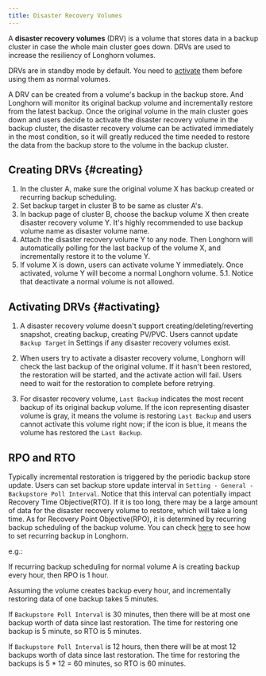 ```yaml
---
title: Disaster Recovery Volumes
---
```


A **disaster recovery volumes** (DRV) is a volume that stores data in a backup cluster in case the whole main cluster goes down. DRVs are used to increase the resiliency of Longhorn volumes.

DRVs are in standby mode by default. You need to [activate](#activating) them before using them as normal volumes.

A DRV can be created from a volume's backup in the backup store. And Longhorn will monitor its 
original backup volume and incrementally restore from the latest backup. Once the original volume in the main cluster goes
down and users decide to activate the disaster recovery volume in the backup cluster, the disaster recovery volume can be
activated immediately in the most condition, so it will greatly reduced the time needed to restore the data from the
backup store to the volume in the backup cluster.

## Creating DRVs {#creating}

1. In the cluster A, make sure the original volume X has backup created or recurring backup scheduling.
2. Set backup target in cluster B to be same as cluster A's.
3. In backup page of cluster B, choose the backup volume X then create disaster recovery volume Y. It's highly recommended
to use backup volume name as disaster volume name.
4. Attach the disaster recovery volume Y to any node. Then Longhorn will automatically polling for the last backup of the
volume X, and incrementally restore it to the volume Y.
5. If volume X is down, users can activate volume Y immediately. Once activated, volume Y will become a 
normal Longhorn volume.
    5.1. Notice that deactivate a normal volume is not allowed.

## Activating DRVs {#activating}

1. A disaster recovery volume doesn't support creating/deleting/reverting snapshot, creating backup, creating
PV/PVC. Users cannot update `Backup Target` in Settings if any disaster recovery volumes exist.

2. When users try to activate a disaster recovery volume, Longhorn will check the last backup of the original volume. If
it hasn't been restored, the restoration will be started, and the activate action will fail. Users need to wait for 
the restoration to complete before retrying.

3. For disaster recovery volume, `Last Backup` indicates the most recent backup of its original backup volume. If the icon 
representing disaster volume is gray, it means the volume is restoring `Last Backup` and users cannot activate this 
volume right now; if the icon is blue, it means the volume has restored the `Last Backup`. 

## RPO and RTO
Typically incremental restoration is triggered by the periodic backup store update. Users can set backup store update 
interval in `Setting - General - Backupstore Poll Interval`. Notice that this interval can potentially impact 
Recovery Time Objective(RTO). If it is too long, there may be a large amount of data for the disaster recovery volume to 
restore, which will take a long time. As for Recovery Point Objective(RPO), it is determined by recurring backup 
scheduling of the backup volume. You can check [here](../snapshot-backup) to see how to set recurring backup in Longhorn.

e.g.:

If recurring backup scheduling for normal volume A is creating backup every hour, then RPO is 1 hour.

Assuming the volume creates backup every hour, and incrementally restoring data of one backup takes 5 minutes.  

If `Backupstore Poll Interval` is 30 minutes, then there will be at most one backup worth of data since last restoration.
The time for restoring one backup is 5 minute, so RTO is 5 minutes.

If `Backupstore Poll Interval` is 12 hours, then there will be at most 12 backups worth of data since last restoration.
The time for restoring the backups is 5 * 12 = 60 minutes, so RTO is 60 minutes.
